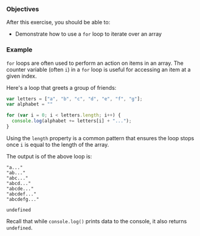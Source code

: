 <!--{ ids:[191], language:'JavaScript', type:'workshop', order: 1, name:'For Loops and Arrays', description:'Loops are often used to perform an action on items in an array' } -->

### Objectives

After this exercise, you should be able to:

- Demonstrate how to use a `for` loop to iterate over an array

### Example

`for` loops are often used to perform an action on items in an array. The counter variable (often `i`) in a `for` loop is useful for accessing an item at a given index.

Here's a loop that greets a group of friends:

```js
var letters = ["a", "b", "c", "d", "e", "f", "g"];
var alphabet = ""

for (var i = 0; i < letters.length; i++) {
  console.log(alphabet += letters[i] + "...");
}
```

Using the `length` property is a common pattern that ensures the loop stops once `i` is equal to the length of the array.

The output is of the above loop is:

```
"a..."
"ab..."
"abc..."
"abcd..."
"abcde..."
"abcdef..."
"abcdefg..."

undefined
```

Recall that while `console.log()` prints data to the console, it also returns `undefined`.
